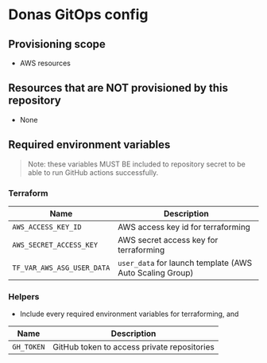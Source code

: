 # Donas GitOps config

## Provisioning scope

- AWS resources

## Resources that are NOT provisioned by this repository

- None

## Required environment variables

> Note: these variables MUST BE included to repository secret to be able to run GitHub actions successfully.

### Terraform

| Name | Description |
| --- | --- |
| `AWS_ACCESS_KEY_ID` | AWS access key id for terraforming |
| `AWS_SECRET_ACCESS_KEY` | AWS secret access key for terraforming |
| `TF_VAR_AWS_ASG_USER_DATA` | `user_data` for launch template (AWS Auto Scaling Group) |

### Helpers

- Include every required environment variables for terraforming, and

| Name | Description |
| --- | --- |
| `GH_TOKEN` | GitHub token to access private repositories |
